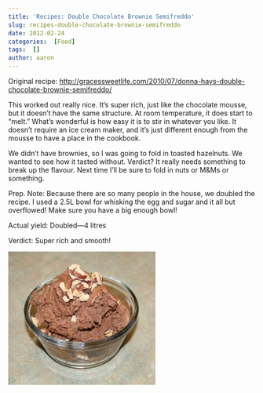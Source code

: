 ```yaml
---
title: 'Recipes: Double Chocolate Brownie Semifreddo'
slug: recipes-double-chocolate-brownie-semifreddo
date: 2012-02-24
categories:  [Food]
tags:  []
author: aaron
---
```


Original recipe: <http://gracessweetlife.com/2010/07/donna-hays-double-chocolate-brownie-semifreddo/>

This worked out really nice. It’s super rich, just like the chocolate mousse, but it doesn’t have the same structure. At room temperature, it does start to “melt.” What’s wonderful is how easy it is to stir in whatever you like. It doesn’t require an ice cream maker, and it’s just different enough from the mousse to have a place in the cookbook.

We didn’t have brownies, so I was going to fold in toasted hazelnuts. We wanted to see how it tasted without. Verdict? It really needs something to break up the flavour. Next time I’ll be sure to fold in nuts or M&Ms or something.

Prep. Note: Because there are so many people in the house, we doubled the recipe. I used a 2.5L bowl for whisking the egg and sugar and it all but overflowed! Make sure you have a big enough bowl!

Actual yield: Doubled—4 litres

Verdict: Super rich and smooth!

[![](semifreddo-300x272.jpg "Chocolate Semifreddo")](semifreddo.jpg)
